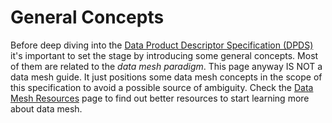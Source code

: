 # General Concepts
Before deep diving into the [Data Product Descriptor Specification (DPDS)](../references/specifications/1.0.0.md) it's important to set the stage by introducing some general concepts. Most of them are related to the *data mesh paradigm*. This page anyway IS NOT a data mesh guide. It just positions some data mesh concepts in the scope of this specification to avoid a possible source of ambiguity. Check the [Data Mesh Resources](../references/resources.md) page to find out better resources to start learning more about data mesh.




